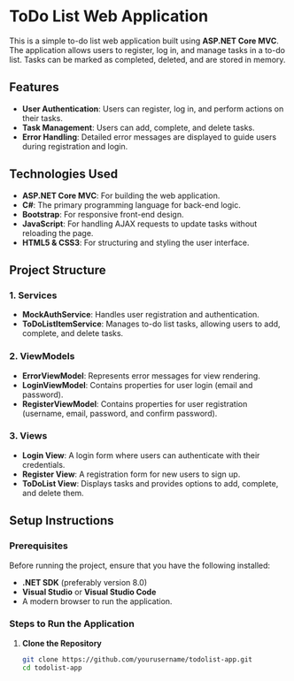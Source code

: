 # ToDo List Web Application

This is a simple to-do list web application built using **ASP.NET Core MVC**. The application allows users to register, log in, and manage tasks in a to-do list. Tasks can be marked as completed, deleted, and are stored in memory. 

## Features
- **User Authentication**: Users can register, log in, and perform actions on their tasks.
- **Task Management**: Users can add, complete, and delete tasks.
- **Error Handling**: Detailed error messages are displayed to guide users during registration and login.

## Technologies Used
- **ASP.NET Core MVC**: For building the web application.
- **C#**: The primary programming language for back-end logic.
- **Bootstrap**: For responsive front-end design.
- **JavaScript**: For handling AJAX requests to update tasks without reloading the page.
- **HTML5 & CSS3**: For structuring and styling the user interface.

## Project Structure

### 1. **Services**
- **MockAuthService**: Handles user registration and authentication.
- **ToDoListItemService**: Manages to-do list tasks, allowing users to add, complete, and delete tasks.

### 2. **ViewModels**
- **ErrorViewModel**: Represents error messages for view rendering.
- **LoginViewModel**: Contains properties for user login (email and password).
- **RegisterViewModel**: Contains properties for user registration (username, email, password, and confirm password).

### 3. **Views**
- **Login View**: A login form where users can authenticate with their credentials.
- **Register View**: A registration form for new users to sign up.
- **ToDoList View**: Displays tasks and provides options to add, complete, and delete them.

## Setup Instructions

### Prerequisites
Before running the project, ensure that you have the following installed:
- **.NET SDK** (preferably version 8.0)
- **Visual Studio** or **Visual Studio Code**
- A modern browser to run the application.

### Steps to Run the Application

1. **Clone the Repository**
   ```bash
   git clone https://github.com/yourusername/todolist-app.git
   cd todolist-app